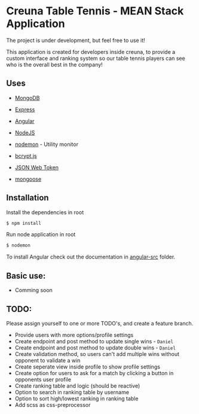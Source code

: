 # Creuna Table Tennis - MEAN Stack Application

The project is under development, but feel free to use it!

This application is created for developers inside creuna, to provide a custom interface and ranking system so our table tennis players can see who is the overall best in the company!

## Uses

* [MongoDB](https://www.mongodb.com/)
* [Express](https://expressjs.com/)
* [Angular](https://angular.io/)
* [NodeJS](https://nodejs.org/en/)

* [nodemon](https://nodemon.io/) - Utility monitor
* [bcrypt.js](https://github.com/dcodeIO/bcrypt.js)
* [JSON Web Token](https://jwt.io/)
* [mongoose](http://mongoosejs.com/)

## Installation

Install the dependencies in root

```sh
$ npm install
```

Run node application in root

```sh
$ nodemon
```

To install Angular check out the documentation in [angular-src](/angular-src/README.md) folder.



## Basic use:

* Comming soon

## TODO:

Please assign yourself to one or more TODO's, and create a feature branch.

* Provide users with more options/profile settings
* Create endpoint and post method to update single wins - `Daniel`
* Create endpoint and post method to update double wins - `Daniel`
* Create validation method, so users can't add multiple wins without opponent to validate a win
* Create seperate view inside profile to show profile settings
* Create option for users to ask for a match by clicking a button in opponents user profile
* Create ranking table and logic (should be reactive)
* Option to search in ranking table by username
* Option to sort high/lowest ranking in ranking table
* Add scss as css-preprocessor